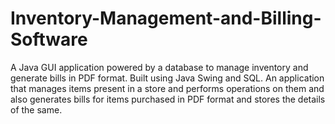 # Inventory-Management-and-Billing-Software
A Java GUI application powered by a database to manage inventory and generate bills in PDF format. 
Built using Java Swing and SQL.
An application that manages items present in a store and performs operations on them and also generates bills for items purchased in PDF format and stores the details of the same.
